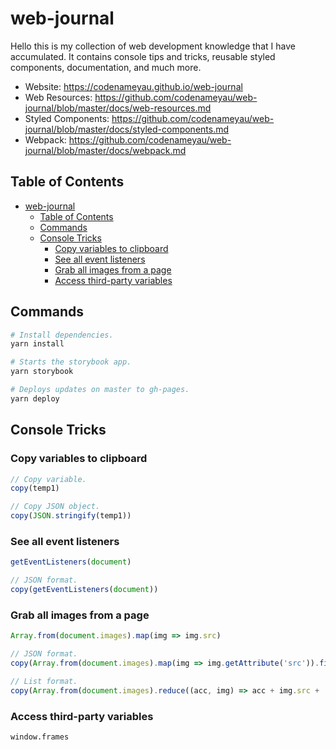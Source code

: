# web-journal
Hello this is my collection of web development knowledge that I have
accumulated. It contains console tips and tricks, reusable styled components,
documentation, and much more.

- Website: https://codenameyau.github.io/web-journal
- Web Resources: https://github.com/codenameyau/web-journal/blob/master/docs/web-resources.md
- Styled Components: https://github.com/codenameyau/web-journal/blob/master/docs/styled-components.md
- Webpack: https://github.com/codenameyau/web-journal/blob/master/docs/webpack.md

## Table of Contents
- [web-journal](#web-journal)
  - [Table of Contents](#table-of-contents)
  - [Commands](#commands)
  - [Console Tricks](#console-tricks)
    - [Copy variables to clipboard](#copy-variables-to-clipboard)
    - [See all event listeners](#see-all-event-listeners)
    - [Grab all images from a page](#grab-all-images-from-a-page)
    - [Access third-party variables](#access-third-party-variables)

## Commands
```bash
# Install dependencies.
yarn install

# Starts the storybook app.
yarn storybook

# Deploys updates on master to gh-pages.
yarn deploy
```

## Console Tricks

### Copy variables to clipboard
```js
// Copy variable.
copy(temp1)

// Copy JSON object.
copy(JSON.stringify(temp1))
```

### See all event listeners
```js
getEventListeners(document)

// JSON format.
copy(getEventListeners(document))
```

### Grab all images from a page
```js
Array.from(document.images).map(img => img.src)

// JSON format.
copy(Array.from(document.images).map(img => img.getAttribute('src')).filter(img => !!img))

// List format.
copy(Array.from(document.images).reduce((acc, img) => acc + img.src + '\n', ''))
```

### Access third-party variables
```
window.frames
```
